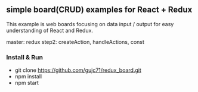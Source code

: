## simple board(CRUD) examples for React + Redux ##

This example is web boards focusing on data input / output for easy understanding of React and Redux.


master: redux
step2: createAction, handleActions, const


### Install & Run ###
- git clone https://github.com/gujc71/redux_board.git
- npm install
- npm start    
